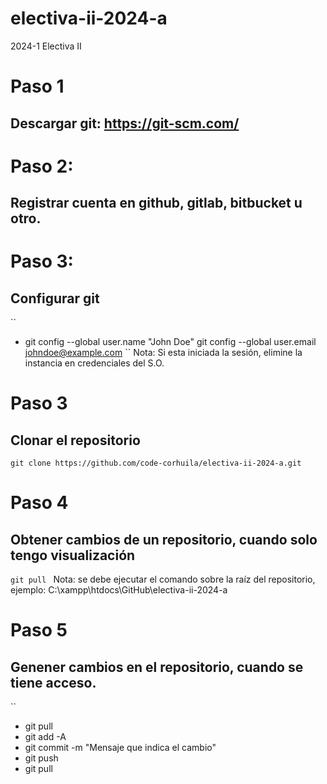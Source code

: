 # electiva-ii-2024-a
2024-1 Electiva II

# Paso 1
## Descargar git: https://git-scm.com/

# Paso 2: 
## Registrar cuenta en github, gitlab, bitbucket u otro.

# Paso 3:
## Configurar git 
``
- git config --global user.name "John Doe" 
git config --global user.email johndoe@example.com
``
Nota: Si esta iniciada la sesión, elimine la instancia en credenciales del S.O.

# Paso 3
## Clonar el repositorio
``
git clone https://github.com/code-corhuila/electiva-ii-2024-a.git
`` 

# Paso 4
## Obtener cambios de un repositorio, cuando solo tengo visualización
``git pull
``
Nota: se debe ejecutar el comando sobre la raíz del repositorio, ejemplo: C:\xampp\htdocs\GitHub\electiva-ii-2024-a

# Paso 5
## Genener cambios en el repositorio, cuando se tiene acceso. 
``
- git pull
- git add -A
- git commit -m "Mensaje que indica el cambio"
- git push
- git pull
